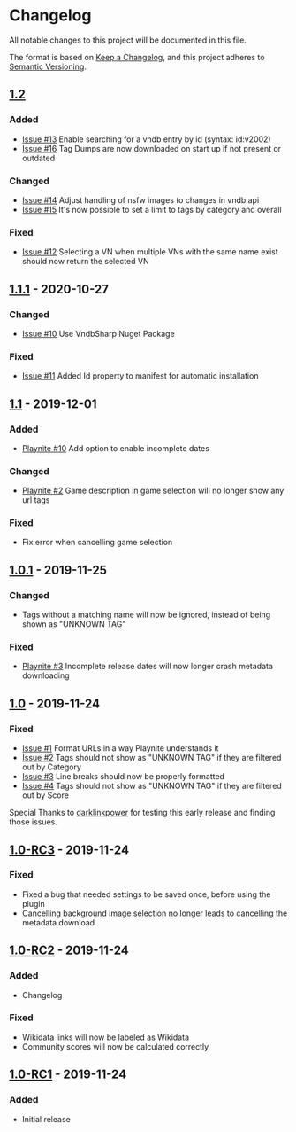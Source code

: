 ﻿# Changelog
All notable changes to this project will be documented in this file.

The format is based on [Keep a Changelog](https://keepachangelog.com/en/1.0.0/),
and this project adheres to [Semantic Versioning](https://semver.org/spec/v2.0.0.html).

## [1.2]
### Added
- [Issue #13](https://github.com/Mithnar/PlayniteVndb/issues/13) Enable searching for a vndb entry by id (syntax: id:v2002)
- [Issue #16](https://github.com/Mithnar/PlayniteVndb/issues/16) Tag Dumps are now downloaded on start up if not present or outdated
### Changed
- [Issue #14](https://github.com/Mithnar/PlayniteVndb/issues/14) Adjust handling of nsfw images to changes in vndb api
- [Issue #15](https://github.com/Mithnar/PlayniteVndb/issues/15) It's now possible to set a limit to tags by category and overall
### Fixed
- [Issue #12](https://github.com/Mithnar/PlayniteVndb/issues/12) Selecting a VN when multiple VNs with the same name exist should now return the selected VN

## [1.1.1] - 2020-10-27
### Changed
- [Issue #10](https://github.com/Mithnar/PlayniteVndb/issues/10) Use VndbSharp Nuget Package
### Fixed
- [Issue #11](https://github.com/Mithnar/PlayniteVndb/issues/11) Added Id property to manifest for automatic installation

## [1.1] - 2019-12-01
### Added
- [Playnite #10](https://playnite.link/forum/thread-24-post-67.html#pid67) Add option to enable incomplete dates
### Changed
- [Playnite #2](https://playnite.link/forum/thread-24-post-48.html#pid48) Game description in game selection will no longer show any url tags
### Fixed
- Fix error when cancelling game selection

## [1.0.1] - 2019-11-25
### Changed
- Tags without a matching name will now be ignored, instead of being shown as "UNKNOWN TAG"
### Fixed
- [Playnite #3](https://playnite.link/forum/thread-24-post-49.html#pid49) Incomplete release dates will now longer crash metadata downloading

## [1.0] - 2019-11-24
### Fixed
- [Issue #1](https://github.com/Mithnar/PlayniteVndb/issues/1) Format URLs in a way Playnite understands it
- [Issue #2](https://github.com/Mithnar/PlayniteVndb/issues/2) Tags should not show as "UNKNOWN TAG" if they are filtered out by Category
- [Issue #3](https://github.com/Mithnar/PlayniteVndb/issues/3) Line breaks should now be properly formatted
- [Issue #4](https://github.com/Mithnar/PlayniteVndb/issues/4) Tags should not show as "UNKNOWN TAG" if they are filtered out by Score

Special Thanks to [darklinkpower](https://github.com/darklinkpower) for testing this early release and finding those issues.

## [1.0-RC3] - 2019-11-24
### Fixed
- Fixed a bug that needed settings to be saved once, before using the plugin
- Cancelling background image selection no longer leads to cancelling the metadata download

## [1.0-RC2] - 2019-11-24
### Added
- Changelog
### Fixed
- Wikidata links will now be labeled as Wikidata
- Community scores will now be calculated correctly

## [1.0-RC1] - 2019-11-24
### Added
- Initial release

[Unreleased]: https://github.com/Mithnar/PlayniteVndb/compare/1.2...HEAD
[1.2]: https://github.com/Mithnar/PlayniteVndb/compare/1.1.1...1.2
[1.1.1]: https://github.com/Mithnar/PlayniteVndb/compare/1.1...1.1.1
[1.1]: https://github.com/Mithnar/PlayniteVndb/compare/1.0.1...1.1
[1.0.1]: https://github.com/Mithnar/PlayniteVndb/compare/1.0...1.0.1
[1.0]: https://github.com/Mithnar/PlayniteVndb/compare/1.0-RC3...1.0
[1.0-RC3]: https://github.com/Mithnar/PlayniteVndb/compare/1.0-RC2...1.0-RC3
[1.0-RC2]: https://github.com/Mithnar/PlayniteVndb/compare/1.0-RC1...1.0-RC2
[1.0-RC1]: https://github.com/Mithnar/PlayniteVndb/releases/tag/1.0-RC1
